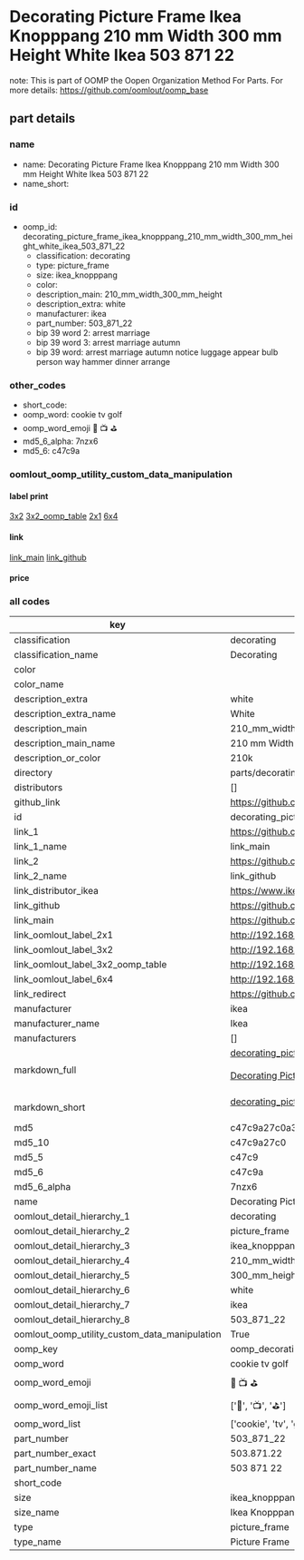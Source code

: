 # Decorating Picture Frame Ikea Knopppang 210 mm Width 300 mm Height White Ikea 503 871 22  

note: This is part of OOMP the Oopen Organization Method For Parts. For more details: https://github.com/oomlout/oomp_base

##  part details
  







### name
* name: Decorating Picture Frame Ikea Knopppang 210 mm Width 300 mm Height White Ikea 503 871 22
* name_short: 
### id
* oomp_id: decorating_picture_frame_ikea_knopppang_210_mm_width_300_mm_height_white_ikea_503_871_22
  * classification: decorating
  * type: picture_frame
  * size: ikea_knopppang
  * color: 
  * description_main: 210_mm_width_300_mm_height
  * description_extra: white
  * manufacturer: ikea
  * part_number: 503_871_22
  * bip 39 word 2: arrest marriage
  * bip 39 word 3: arrest marriage autumn
  * bip 39 word: arrest marriage autumn notice luggage appear bulb person way hammer dinner arrange

### other_codes
* short_code: 
* oomp_word: cookie tv golf
* oomp_word_emoji :cookie: :tv: :golf:
* md5_6_alpha: 7nzx6
* md5_6: c47c9a






### oomlout_oomp_utility_custom_data_manipulation
#### label print
[3x2](http://192.168.1.245:1112/?label=oomp%207nzx6)
[3x2_oomp_table](http://192.168.1.108:1112/?label=oomp%207nzx6)
[2x1](http://192.168.1.242:1112/?label=oomp%207nzx6)
[6x4](http://192.168.1.55:1112/?label=oomp%207nzx6)    

#### link

[link_main](https://github.com/oomlout/oomlout_oomp_version_1_messy/tree/main/parts/decorating_picture_frame_ikea_knopppang_210_mm_width_300_mm_height_white_ikea_503_871_22) [link_github](https://github.com/oomlout/oomlout_oomp_version_1_messy/tree/main/parts/decorating_picture_frame_ikea_knopppang_210_mm_width_300_mm_height_white_ikea_503_871_22)                             

#### price







### all codes 
| key | value |  
| --- | --- |  
| classification | decorating |  
| classification_name | Decorating |  
| color |  |  
| color_name |  |  
| description_extra | white |  
| description_extra_name | White |  
| description_main | 210_mm_width_300_mm_height |  
| description_main_name | 210 mm Width 300 mm Height |  
| description_or_color | 210k |  
| directory | parts/decorating_picture_frame_ikea_knopppang_210_mm_width_300_mm_height_white_ikea_503_871_22 |  
| distributors | [] |  
| github_link | https://github.com/oomlout/oomlout_oomp_part_src/tree/main/parts/decorating_picture_frame_ikea_knopppang_210_mm_width_300_mm_height_white_ikea_503_871_22 |  
| id | decorating_picture_frame_ikea_knopppang_210_mm_width_300_mm_height_white_ikea_503_871_22 |  
| link_1 | https://github.com/oomlout/oomlout_oomp_version_1_messy/tree/main/parts/decorating_picture_frame_ikea_knopppang_210_mm_width_300_mm_height_white_ikea_503_871_22 |  
| link_1_name | link_main |  
| link_2 | https://github.com/oomlout/oomlout_oomp_version_1_messy/tree/main/parts/decorating_picture_frame_ikea_knopppang_210_mm_width_300_mm_height_white_ikea_503_871_22 |  
| link_2_name | link_github |  
| link_distributor_ikea | https://www.ikea.com/gb/en/search/?q=503.871.22 |  
| link_github | https://github.com/oomlout/oomlout_oomp_version_1_messy/tree/main/parts/decorating_picture_frame_ikea_knopppang_210_mm_width_300_mm_height_white_ikea_503_871_22 |  
| link_main | https://github.com/oomlout/oomlout_oomp_version_1_messy/tree/main/parts/decorating_picture_frame_ikea_knopppang_210_mm_width_300_mm_height_white_ikea_503_871_22 |  
| link_oomlout_label_2x1 | http://192.168.1.242:1112/?label=oomp%207nzx6 |  
| link_oomlout_label_3x2 | http://192.168.1.245:1112/?label=oomp%207nzx6 |  
| link_oomlout_label_3x2_oomp_table | http://192.168.1.108:1112/?label=oomp%207nzx6 |  
| link_oomlout_label_6x4 | http://192.168.1.55:1112/?label=oomp%207nzx6 |  
| link_redirect | https://github.com/oomlout/oomlout_oomp_version_1_messy/tree/main/parts/decorating_picture_frame_ikea_knopppang_210_mm_width_300_mm_height_white_ikea_503_871_22 |  
| manufacturer | ikea |  
| manufacturer_name | Ikea |  
| manufacturers | [] |  
| markdown_full | [decorating_picture_frame_ikea_knopppang_210_mm_width_300_mm_height_white_ikea_503_871_22](none)<br>[](none)<br>[Decorating Picture Frame Ikea Knopppang 210 Mm Width 300 Mm Height White Ikea 503 871 22](none)<br><br> |  
| markdown_short | [decorating_picture_frame_ikea_knopppang_210_mm_width_300_mm_height_white_ikea_503_871_22](none)<br><br> |  
| md5 | c47c9a27c0a343bc2a42696e1f621063 |  
| md5_10 | c47c9a27c0 |  
| md5_5 | c47c9 |  
| md5_6 | c47c9a |  
| md5_6_alpha | 7nzx6 |  
| name | Decorating Picture Frame Ikea Knopppang 210 mm Width 300 mm Height White Ikea 503 871 22 |  
| oomlout_detail_hierarchy_1 | decorating |  
| oomlout_detail_hierarchy_2 | picture_frame |  
| oomlout_detail_hierarchy_3 | ikea_knopppang |  
| oomlout_detail_hierarchy_4 | 210_mm_width |  
| oomlout_detail_hierarchy_5 | 300_mm_height |  
| oomlout_detail_hierarchy_6 | white |  
| oomlout_detail_hierarchy_7 | ikea |  
| oomlout_detail_hierarchy_8 | 503_871_22 |  
| oomlout_oomp_utility_custom_data_manipulation | True |  
| oomp_key | oomp_decorating_picture_frame_ikea_knopppang_210_mm_width_300_mm_height_white_ikea_503_871_22 |  
| oomp_word | cookie tv golf |  
| oomp_word_emoji | :cookie: :tv: :golf: |  
| oomp_word_emoji_list | [':cookie:', ':tv:', ':golf:'] |  
| oomp_word_list | ['cookie', 'tv', 'golf'] |  
| part_number | 503_871_22 |  
| part_number_exact | 503.871.22 |  
| part_number_name | 503 871 22 |  
| short_code |  |  
| size | ikea_knopppang |  
| size_name | Ikea Knopppang |  
| type | picture_frame |  
| type_name | Picture Frame |  
